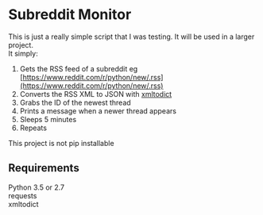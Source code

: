 # Subreddit Monitor

This is just a really simple script that I was testing. It will be used in a larger project.  
It simply:
1) Gets the RSS feed of a subreddit eg [https://www.reddit.com/r/python/new/.rss](https://www.reddit.com/r/python/new/.rss)
2) Converts the RSS XML to JSON with [xmltodict](https://github.com/martinblech/xmltodict) 
3) Grabs the ID of the newest thread
4) Prints a message when a newer thread appears
5) Sleeps 5 minutes
6) Repeats

This project is not pip installable

## Requirements
Python 3.5 or 2.7  
requests  
xmltodict  
